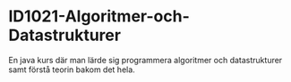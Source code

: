 # ID1021-Algoritmer-och-Datastrukturer
En java kurs där man lärde sig programmera algoritmer och datastrukturer samt förstå teorin bakom det hela. 
